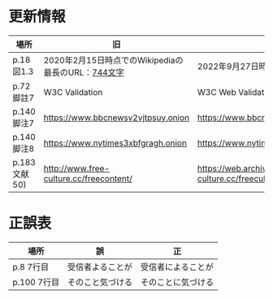 # 更新情報

場所|旧|新
--|--|--
p.18 図1.3|2020年2月15日時点でのWikipediaの最長のURL：[744文字](https://ja.wikipedia.org/wiki/%E7%AC%AC6%E5%9B%9EAKB48%E3%82%B0%E3%83%AB%E3%83%BC%E3%83%97_%E3%82%BD%E3%83%AD%E3%82%B7%E3%83%B3%E3%82%B0%E3%83%AB%E4%BA%89%E5%A5%AA%E3%81%98%E3%82%83%E3%82%93%E3%81%91%E3%82%93%E5%A4%A7%E4%BC%9Ain%E6%A8%AA%E6%B5%9C%E3%82%A2%E3%83%AA%E3%83%BC%E3%83%8A%E3%80%9C%E3%81%93%E3%82%93%E3%81%AA%E3%81%A8%E3%81%93%E3%82%8D%E3%81%A7%E3%80%81%E9%81%8B%E3%81%AA%E3%82%93%E3%81%8B%E4%BD%BF%E3%81%A3%E3%81%A1%E3%82%83%E3%81%86%E3%81%AE%E3%81%8B%E3%81%A8%E6%80%9D%E3%81%86%E3%81%8B%E3%82%82%E3%81%97%E3%82%8C%E3%81%AA%E3%81%84%E3%81%8C%E3%80%81%E3%81%A8%E3%82%8A%E3%81%82%E3%81%88%E3%81%9A%E3%80%81%E5%8B%9D%E3%81%9F%E3%81%AA%E3%81%8D%E3%82%83%E3%81%97%E3%82%87%E3%81%86%E3%81%8C%E3%81%AA%E3%81%84%E3%81%A0%E3%82%8D%3F%E3%80%9C)|2022年9月27日時点でのWikipediaの最長のURL：[795文字](https://ja.wikipedia.org/wiki/%E6%80%A7%E3%82%92%E3%82%81%E3%81%90%E3%82%8B%E5%80%8B%E4%BA%BA%E3%81%AE%E5%B0%8A%E5%8E%B3%E3%81%8C%E9%87%8D%E3%82%93%E3%81%9C%E3%82%89%E3%82%8C%E3%82%8B%E7%A4%BE%E4%BC%9A%E3%81%AE%E5%BD%A2%E6%88%90%E3%81%AB%E8%B3%87%E3%81%99%E3%82%8B%E3%81%9F%E3%82%81%E3%81%AB%E6%80%A7%E8%A1%8C%E7%82%BA%E6%98%A0%E5%83%8F%E5%88%B6%E4%BD%9C%E7%89%A9%E3%81%B8%E3%81%AE%E5%87%BA%E6%BC%94%E3%81%AB%E4%BF%82%E3%82%8B%E8%A2%AB%E5%AE%B3%E3%81%AE%E9%98%B2%E6%AD%A2%E3%82%92%E5%9B%B3%E3%82%8A%E5%8F%8A%E3%81%B3%E5%87%BA%E6%BC%94%E8%80%85%E3%81%AE%E6%95%91%E6%B8%88%E3%81%AB%E8%B3%87%E3%81%99%E3%82%8B%E3%81%9F%E3%82%81%E3%81%AE%E5%87%BA%E6%BC%94%E5%A5%91%E7%B4%84%E7%AD%89%E3%81%AB%E9%96%A2%E3%81%99%E3%82%8B%E7%89%B9%E5%89%87%E7%AD%89%E3%81%AB%E9%96%A2%E3%81%99%E3%82%8B%E6%B3%95%E5%BE%8B)
p.72 脚註7|W3C Validation|W3C Web Validator
p.140 脚注7|https://www.bbcnewsv2vjtpsuy.onion|https://www.bbcnewsd73hkzno2ini43t4gblxvycyac5aw4gnv7t2rccijh7745uqd.onion
p.140 脚注8|https://www.nytimes3xbfgragh.onion|https://www.nytimesn7cgmftshazwhfgzm37qxb44r64ytbb2dj3x62d2lljsciiyd.onion
p.183 文献50)|http://www.free-culture.cc/freecontent/|https://web.archive.org/web/20201212044422/http://www.free-culture.cc/freeculture.pdf

# 正誤表

場所|誤|正
--|--|--
p.8 7行目|受信者よることが|受信者によることが
p.100 7行目|そのこと気づける|そのことに気づける
